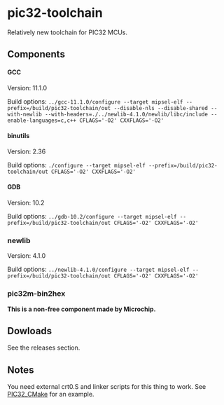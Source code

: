 # pic32-toolchain
Relatively new toolchain for PIC32 MCUs.

## Components
#### GCC
Version: 11.1.0

Build options: `../gcc-11.1.0/configure --target mipsel-elf --prefix=/build/pic32-toolchain/out --disable-nls --disable-shared --with-newlib --with-headers=./../newlib-4.1.0/newlib/libc/include --enable-languages=c,c++ CFLAGS='-O2' CXXFLAGS='-O2'`

#### binutils
Version: 2.36

Build options: `./configure --target mipsel-elf --prefix=/build/pic32-toolchain/out CFLAGS='-O2' CXXFLAGS='-O2'`

#### GDB
Version: 10.2

Build options: `../gdb-10.2/configure --target mipsel-elf --prefix=/build/pic32-toolchain/out CFLAGS='-O2' CXXFLAGS='-O2'`

### newlib
Version: 4.1.0

Build options: `../newlib-4.1.0/configure --target mipsel-elf --prefix=/build/pic32-toolchain/out CFLAGS='-O2' CXXFLAGS='-O2'`

### pic32m-bin2hex
**This is a non-free component made by Microchip.**

## Dowloads
See the releases section.

## Notes
You need external crt0.S and linker scripts for this thing to work. See [PIC32_CMake](https://github.com/SudoMaker/PIC32_CMake) for an example.
